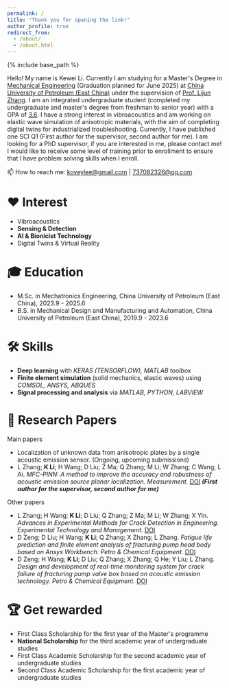 ```yaml
---
permalink: /
title: "Thank you for opening the link!"
author_profile: true
redirect_from: 
  - /about/
  - /about.html
---
```


{% include base_path %}

Hello! My name is Kewei Li. Currently I am studying for a Master's Degree in [Mechanical Engineering](https://cmee.upc.edu.cn/) (Graduation planned for June 2025) at [China University of Petroleum (East China)](https://www.upc.edu.cn/) under the supervision of [Prof. Lijun Zhang](https://cmee.upc.edu.cn/2024/0304/c21292a424244/page.htm).
I am an integrated undergraduate student (completed my undergraduate and master's degree from freshman to senior year) with a GPA of [3.6](http://thehangedmanc.github.io/files/paper2.pdf). I have a strong interest in vibroacoustics and am working on elastic wave simulation of anisotropic materials, with the aim of completing digital twins for industrialized troubleshooting. Currently, I have published one SCI Q1 (First author for the supervisor, second author for me). I am looking for a PhD supervisor, if you are interested in me, please contact me! I would like to receive some level of training prior to enrollment to ensure that I have problem solving skills when I enroll.

📫 How to reach me: <a href='mailto:koveylee@gmail.com'>koveylee@gmail.com</a> | <a href='mailto:737082326@qq.com'>737082326@qq.com</a>

❤ Interest
======
*   Vibroacoustics
*   **Sensing & Detection**
*   **AI & Bionicist Technology**
*   Digital Twins & Virtual Reality

🎓 Education
======
*   M.Sc. in Mechatronics Engineering, China University of Petroleum (East China), 2023.9 - 2025.6
*   B.S. in Mechanical Design and Manufacturing and Automation, China University of Petroleum (East China), 2019.9 - 2023.6

🛠 Skills
======
*   **Deep learning** with *KERAS (TENSORFLOW), MATLAB toolbox*
*   **Finite element simulation** (solid mechanics, elastic waves) using *COMSOL, ANSYS, ABQUES*
*   **Signal processing and analysis** via *MATLAB, PYTHON, LABVIEW*

📕 Research Papers
======
Main papers
*   Localization of unknown data from anisotropic plates by a single acoustic emission sensor. (Ongoing, upcoming submissions)
*   L Zhang; **K Li**; H Wang; D Liu; Z Ma; Q Zhang; M Li; W Zhang; C Wang; L Ai. *MFC-PINN: A method to improve the accuracy and robustness of acoustic emission source planar localization. Measurement.* [DOI](https://www.sciencedirect.com/science/article/pii/S0263224124008807/)
    ***(First author for the supervisor, second author for me)***

Other papers
*   L Zhang; H Wang; **K Li**; D Liu; Q Zhang; Z Ma; M Li; W Zhang; X Yin. *Advances in Experimental Methods for Crack Detection in Engineering. Experimental Technology and Management.* [DOI](https://chn.oversea.cnki.net/KCMS/detail/detail.aspx?dbcode=CJFD&dbname=CJFDLAST2024&filename=SYJL202401001&uniplatform=OVERSEA&v=XIfqTPdfigxVNJux2nWA5a8WlN_ZamEAVhcNyUnUrzkjgxjP_xl1kukTkwvCGurk/)
*   D Zeng; D Liu; H Wang; **K Li**; Q Zhang; X Zhang; L Zhang. *Fatigue life prediction and finite element analysis of fracturing pump head body based on Ansys Workbench. 
Petro & Chemical Equipment.* [DOI](https://chn.oversea.cnki.net/KCMS/detail/detail.aspx?dbcode=CJFD&dbname=CJFDLAST2023&filename=HSFF202310002&uniplatform=OVERSEA&v=wpgFIKwFzWgRZ7sLnUgaNvOqTsujcnGnn-0HvIqN0UL7nV_g_RUM8y-apQQtT9NH/)
*   D Zeng; H Wang; **K Li**; D Liu; Q Zhang; X Zhang; Q He; Y Liu; L Zhang. *Design and development of real-time monitoring system for crack failure of fracturing pump valve box based on acoustic emission technology. Petro & Chemical Equipment.* [DOI](https://chn.oversea.cnki.net/KCMS/detail/detail.aspx?dbcode=CJFD&dbname=CJFDLAST2023&filename=HSFF202308042&uniplatform=OVERSEA&v=wpgFIKwFzWip6EGYSqP5150dxRQddmnclObEpEd-k4a1PjKfDkC10FRCerVnc7uL/)

🏆 Get rewarded
======
*   First Class Scholarship for the first year of the Master's programme
*   **National Scholarship** for the third academic year of undergraduate studies
*   First Class Academic Scholarship for the second academic year of undergraduate studies
*   Second Class Academic Scholarship for the first academic year of undergraduate studies
